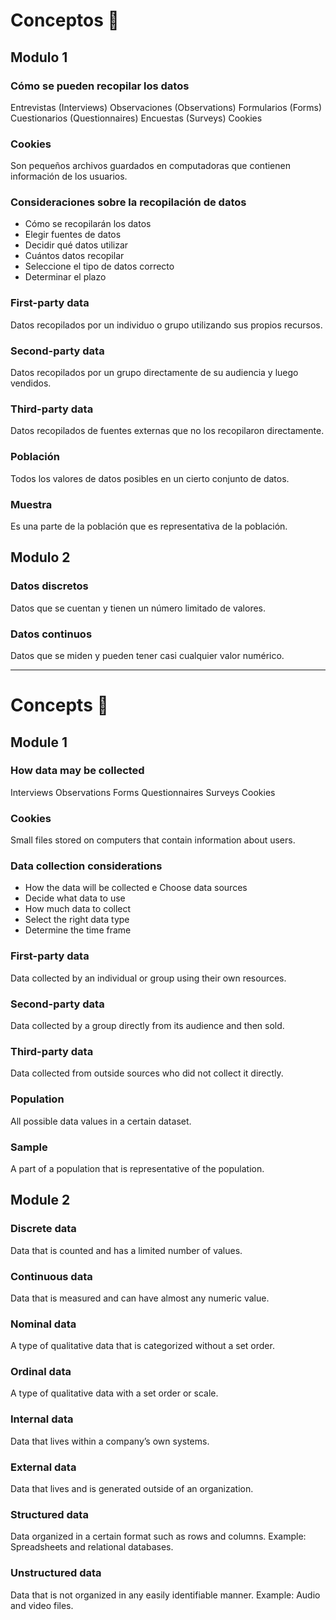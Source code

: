 # Conceptos 💬

## Modulo 1

### Cómo se pueden recopilar los datos
Entrevistas (Interviews)
Observaciones (Observations)
Formularios (Forms)
Cuestionarios (Questionnaires)
Encuestas (Surveys)
Cookies

### Cookies
Son pequeños archivos guardados en computadoras que contienen información de los usuarios.

### Consideraciones sobre la recopilación de datos 
- Cómo se recopilarán los datos
- Elegir fuentes de datos
- Decidir qué datos utilizar
- Cuántos datos recopilar
- Seleccione el tipo de datos correcto
- Determinar el plazo

### First-party data
Datos recopilados por un individuo o grupo utilizando sus propios recursos.

### Second-party data
Datos recopilados por un grupo directamente de su audiencia y luego vendidos.

### Third-party data
Datos recopilados de fuentes externas que no los recopilaron directamente.

### Población 
Todos los valores de datos posibles en un cierto conjunto de datos.

### Muestra
Es una parte de la población que es representativa de la población.

## Modulo 2

### Datos discretos 
Datos que se cuentan y tienen un número limitado de valores.

### Datos continuos 
Datos que se miden y pueden tener casi cualquier valor numérico.

---

# Concepts 💬

## Module 1

### How data may be collected
Interviews 
Observations 
Forms 
Questionnaires
Surveys
Cookies

### Cookies
Small files stored on computers that contain information about users.

### Data collection considerations
- How the data will be collected e Choose data sources
- Decide what data to use
- How much data to collect
- Select the right data type
- Determine the time frame

### First-party data
Data collected by an individual or group using their own resources.

### Second-party data
Data collected by a group directly from its audience and then sold.

### Third-party data
Data collected from outside sources who did not collect it directly.

### Population 
All possible data values in a certain dataset.

### Sample
A part of a population that is representative of the population.

## Module 2

### Discrete data
Data that is counted and has a limited number of values.

### Continuous data
Data that is measured and can have almost any numeric value.

### Nominal data
A type of qualitative data that is categorized without a set order.

### Ordinal data 
A type of qualitative data with a set order or scale.

### Internal data 
Data that lives within a company’s own systems.

### External data
Data that lives and is generated outside of an organization.

### Structured data
Data organized in a certain format such as rows and columns. Example: Spreadsheets and relational databases.

### Unstructured data
Data that is not organized in any easily identifiable manner. Example: Audio and video files.
